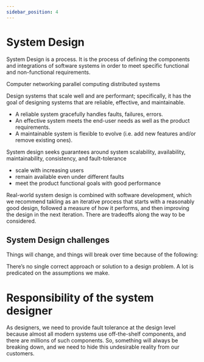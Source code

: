 ```yaml
---
sidebar_position: 4
---
```


# System Design

System Design is a process. It is the process of defining
the components and integrations of software systems in order to meet
specific functional and non-functional requirements.

Computer networking
parallel computing
distributed systems

Design systems that scale well and are performant; specifically, it has the goal
of designing systems that are reliable, effective, and maintainable.

- A reliable system gracefully handles faults, failures, errors.
- An effective system meets the end-user needs as well as the product requirements.
- A maintainable system is flexible to evolve (i.e. add new features and/or remove existing ones).

System design seeks guarantees around system scalability, availability, maintainability, consistency, and fault-tolerance
- scale with increasing users
- remain available even under different faults
- meet the product functional goals with good performance

Real-world system design is combined with software development, which we recommend takling as an iterative process that starts with a reasonably good design, followed a measure of how it performs, and then improving the design in the next iteration. There are tradeoffs along the way to be considered.


## System Design challenges

Things will change, and things will break over time because of the following:

There’s no single correct approach or solution to a design problem.
A lot is predicated on the assumptions we make.

# Responsibility of the system designer

As designers, we need to provide fault tolerance at the design level because almost all modern systems use off-the-shelf components, and there are millions of such components. So, something will always be breaking down, and we need to hide this undesirable reality from our customers.

